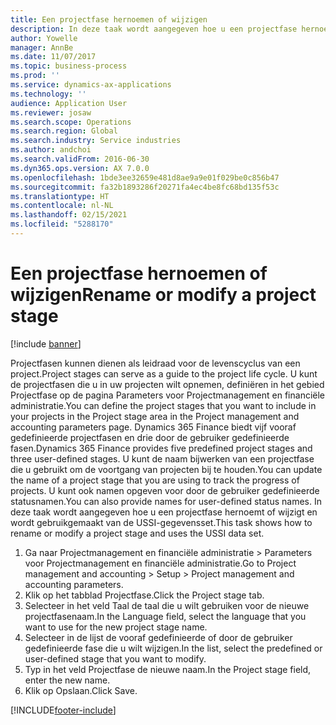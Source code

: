 ```yaml
---
title: Een projectfase hernoemen of wijzigen
description: In deze taak wordt aangegeven hoe u een projectfase hernoemt of wijzigt.
author: Yowelle
manager: AnnBe
ms.date: 11/07/2017
ms.topic: business-process
ms.prod: ''
ms.service: dynamics-ax-applications
ms.technology: ''
audience: Application User
ms.reviewer: josaw
ms.search.scope: Operations
ms.search.region: Global
ms.search.industry: Service industries
ms.author: andchoi
ms.search.validFrom: 2016-06-30
ms.dyn365.ops.version: AX 7.0.0
ms.openlocfilehash: 1bde3ee32659e481d8ae9a9e01f029be0c856b47
ms.sourcegitcommit: fa32b1893286f20271fa4ec4be8fc68bd135f53c
ms.translationtype: HT
ms.contentlocale: nl-NL
ms.lasthandoff: 02/15/2021
ms.locfileid: "5288170"
---
```

# <a name="rename-or-modify-a-project-stage"></a><span data-ttu-id="01e71-103">Een projectfase hernoemen of wijzigen</span><span class="sxs-lookup"><span data-stu-id="01e71-103">Rename or modify a project stage</span></span>

[!include [banner](../../includes/banner.md)]

<span data-ttu-id="01e71-104">Projectfasen kunnen dienen als leidraad voor de levenscyclus van een project.</span><span class="sxs-lookup"><span data-stu-id="01e71-104">Project stages can serve as a guide to the project life cycle.</span></span> <span data-ttu-id="01e71-105">U kunt de projectfasen die u in uw projecten wilt opnemen, definiëren in het gebied Projectfase op de pagina Parameters voor Projectmanagement en financiële administratie.</span><span class="sxs-lookup"><span data-stu-id="01e71-105">You can define the project stages that you want to include in your projects in the Project stage area in the Project management and accounting parameters page.</span></span> <span data-ttu-id="01e71-106">Dynamics 365 Finance biedt vijf vooraf gedefinieerde projectfasen en drie door de gebruiker gedefinieerde fasen.</span><span class="sxs-lookup"><span data-stu-id="01e71-106">Dynamics 365 Finance provides five predefined project stages and three user-defined stages.</span></span> <span data-ttu-id="01e71-107">U kunt de naam bijwerken van een projectfase die u gebruikt om de voortgang van projecten bij te houden.</span><span class="sxs-lookup"><span data-stu-id="01e71-107">You can update the name of a project stage that you are using to track the progress of projects.</span></span> <span data-ttu-id="01e71-108">U kunt ook namen opgeven voor door de gebruiker gedefinieerde statusnamen.</span><span class="sxs-lookup"><span data-stu-id="01e71-108">You can also provide names for user-defined status names.</span></span> <span data-ttu-id="01e71-109">In deze taak wordt aangegeven hoe u een projectfase hernoemt of wijzigt en wordt gebruikgemaakt van de USSI-gegevensset.</span><span class="sxs-lookup"><span data-stu-id="01e71-109">This task shows how to rename or modify a project stage and uses the USSI data set.</span></span>

1. <span data-ttu-id="01e71-110">Ga naar Projectmanagement en financiële administratie > Parameters voor Projectmanagement en financiële administratie.</span><span class="sxs-lookup"><span data-stu-id="01e71-110">Go to Project management and accounting > Setup > Project management and accounting parameters.</span></span>
2. <span data-ttu-id="01e71-111">Klik op het tabblad Projectfase.</span><span class="sxs-lookup"><span data-stu-id="01e71-111">Click the Project stage tab.</span></span>
3. <span data-ttu-id="01e71-112">Selecteer in het veld Taal de taal die u wilt gebruiken voor de nieuwe projectfasenaam.</span><span class="sxs-lookup"><span data-stu-id="01e71-112">In the Language field, select the language that you want to use for the new project stage name.</span></span>
4. <span data-ttu-id="01e71-113">Selecteer in de lijst de vooraf gedefinieerde of door de gebruiker gedefinieerde fase die u wilt wijzigen.</span><span class="sxs-lookup"><span data-stu-id="01e71-113">In the list, select the predefined or user-defined stage that you want to modify.</span></span> 
5. <span data-ttu-id="01e71-114">Typ in het veld Projectfase de nieuwe naam.</span><span class="sxs-lookup"><span data-stu-id="01e71-114">In the Project stage field, enter the new name.</span></span>
6. <span data-ttu-id="01e71-115">Klik op Opslaan.</span><span class="sxs-lookup"><span data-stu-id="01e71-115">Click Save.</span></span>


[!INCLUDE[footer-include](../../includes/footer-banner.md)]